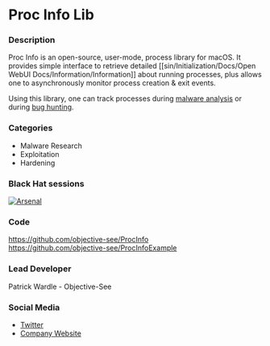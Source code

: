 # Proc Info Lib

### Description
Proc Info is an open-source, user-mode, process library for macOS. It provides simple interface to retrieve detailed [[sin/Initialization/Docs/Open WebUI Docs/Information/Information]] about running processes, plus allows one to asynchronously monitor process creation & exit events.

Using this library, one can track processes during [malware analysis](https://speakerdeck.com/patrickwardle/fruitfly-via-a-custom-c-and-c-server?slide=17) or during [bug hunting](https://speakerdeck.com/patrickwardle/defcon-2017-death-by-1000-installers-its-all-broken?slide=20).


### Categories
* Malware Research
* Exploitation
* Hardening


### Black Hat sessions
[![Arsenal](https://rawgit.com/toolswatch/badges/master/arsenal/usa/2017.svg)](http://www.toolswatch.org/2017/06/the-black-hat-arsenal-usa-2017-phenomenal-line-up-announced/)
 
### Code 
https://github.com/objective-see/ProcInfo<br>
https://github.com/objective-see/ProcInfoExample

### Lead Developer
 Patrick Wardle - Objective-See

### Social Media 
* [Twitter](https://twitter.com/patrickwardle)
* [Company Website](https://objective-see.com) 
             
